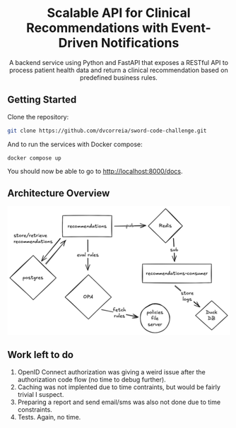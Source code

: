 <h1 align="center">Scalable API for Clinical Recommendations with Event-Driven Notifications</h1>

<div align="center">
<p>
A backend service using Python and FastAPI that exposes a RESTful
API to process patient health data and return a clinical recommendation
based on predefined business rules.
</p>
</div>

## Getting Started

Clone the repository:

```bash
git clone https://github.com/dvcorreia/sword-code-challenge.git
```

And to run the services with Docker compose:

```console
docker compose up
```

You should now be able to go to <http://localhost:8000/docs>.


## Architecture Overview

![Architecture Overview](architecture-overview.png)

## Work left to do

1. OpenID Connect authorization was giving a weird issue after the authorization code flow (no time to debug further).
2. Caching was not implented due to time contraints, but would be fairly trivial I suspect.
3. Preparing a report and send email/sms was also not done due to time constraints.
4. Tests. Again, no time.